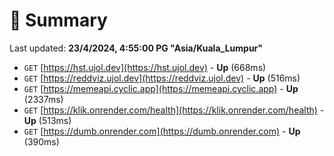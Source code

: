 # 📖 Summary
Last updated: **23/4/2024, 4:55:00 PG "Asia/Kuala_Lumpur"**

- `GET` [https://hst.ujol.dev](https://hst.ujol.dev) - **Up** (668ms)
- `GET` [https://reddviz.ujol.dev](https://reddviz.ujol.dev) - **Up** (516ms)
- `GET` [https://memeapi.cyclic.app](https://memeapi.cyclic.app) - **Up** (2337ms)
- `GET` [https://klik.onrender.com/health](https://klik.onrender.com/health) - **Up** (513ms)
- `GET` [https://dumb.onrender.com](https://dumb.onrender.com) - **Up** (390ms)
